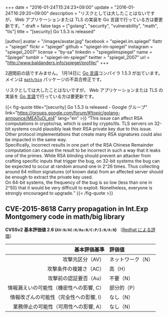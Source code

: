 +++
date = "2016-01-24T15:24:23+09:00"
update = "2016-01-24T16:29:20+09:00"
description = "リスクとしては大したことはないですが， Web アプリケーションまたは TLS の実装を Go 言語で行っている方は要更新です。"
draft = false
tags = ["golang", "security", "vulnerability", "math", "tls"]
title = "[security] Go 1.5.3 is released"

[author]
  avatar = "/images/avatar.jpg"
  facebook = "spiegel.im.spiegel"
  flattr = "spiegel"
  flickr = "spiegel"
  github = "spiegel-im-spiegel"
  instagram = "spiegel_2007"
  license = "by-sa"
  linkedin = "spiegelimspiegel"
  name = "Spiegel"
  tumblr = "spiegel-im-spiegel"
  twitter = "spiegel_2007"
  url = "http://www.baldanders.info/spiegel/profile/"
+++

2週間前の話ですみません。
1月14日に [Go 言語]コンパイラ 1.5.3 が出ています。
メインは [`math/big`] パッケージの不具合修正です。

リスクとしては大したことはないですが， Web アプリケーションまたは TLS の実装を [Go 言語]で行っている方は要更新です。

{{< fig-quote title="[security] Go 1.5.3 is released - Google グループ" link="https://groups.google.com/forum/#!topic/golang-announce/MEATuOi_ei4" lang="en" >}}
<q>This issue can affect RSA computations in crypto/rsa, which is used by crypto/tls. TLS servers on 32-bit systems could plausibly leak their RSA private key due to this issue. Other protocol implementations that create many RSA signatures could also be impacted in the same way.<br>
Specifically, incorrect results in one part of the RSA Chinese Remainder computation can cause the result to be incorrect in such a way that it leaks one of the primes. While RSA blinding should prevent an attacker from crafting specific inputs that trigger the bug, on 32-bit systems the bug can be expected to occur at random around one in 2^26 times. Thus collecting around 64 million signatures (of known data) from an affected server should be enough to extract the private key used.<br>
On 64-bit systems, the frequency of the bug is so low (less than one in 2^50) that it would be very difficult to exploit. Nonetheless, everyone is strongly encouraged to upgrade.</q>
{{< /fig-quote >}}

## CVE-2015-8618 Carry propagation in Int.Exp Montgomery code in math/big library

**CVSSv2 基本評価値 2.6 (`AV:N/AC:H/Au:N/C:P/I:N/A:N`)**
（[Redhat による評価](https://access.redhat.com/security/cve/cve-2015-8618)）

| 基本評価基準                            | 評価値            |
|----------------------------------------:|:------------------|
| 攻撃元区分（AV）                        | ネットワーク（N） |
| 攻撃条件の複雑さ（AC）                  | 高（H）           |
| 攻撃前の認証要否（Au）                  | 不要（N）         |
| 情報漏えいの可能性（機密性への影響, C） | 部分的（P）       |
| 情報改ざんの可能性（完全性への影響, I） | なし（N）         |
| 業務停止の可能性（可用性への影響, A）   | なし（N）         |

[Go 言語]: https://golang.org/ "The Go Programming Language"
[`math/big`]: https://golang.org/pkg/math/big/ "big - The Go Programming Language"
